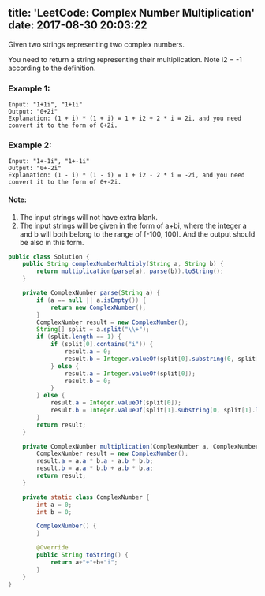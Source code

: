 title: 'LeetCode: Complex Number Multiplication'
date: 2017-08-30 20:03:22
---

Given two strings representing two complex numbers.

You need to return a string representing their multiplication. Note i2 = -1 according to the definition.

### Example 1:
```
Input: "1+1i", "1+1i"
Output: "0+2i"
Explanation: (1 + i) * (1 + i) = 1 + i2 + 2 * i = 2i, and you need convert it to the form of 0+2i.
```
### Example 2:
```
Input: "1+-1i", "1+-1i"
Output: "0+-2i"
Explanation: (1 - i) * (1 - i) = 1 + i2 - 2 * i = -2i, and you need convert it to the form of 0+-2i.
```

#### Note:
1. The input strings will not have extra blank.
2. The input strings will be given in the form of a+bi, where the integer a and b will both belong to the range of [-100, 100]. And the output should be also in this form.


```java
public class Solution {
    public String complexNumberMultiply(String a, String b) {
        return multiplication(parse(a), parse(b)).toString();
    }

    private ComplexNumber parse(String a) {
        if (a == null || a.isEmpty()) {
            return new ComplexNumber();
        }
        ComplexNumber result = new ComplexNumber();
        String[] split = a.split("\\+");
        if (split.length == 1) {
            if (split[0].contains("i")) {
                result.a = 0;
                result.b = Integer.valueOf(split[0].substring(0, split[0].length() - 1));
            } else {
                result.a = Integer.valueOf(split[0]);
                result.b = 0;
            }
        } else {
            result.a = Integer.valueOf(split[0]);
            result.b = Integer.valueOf(split[1].substring(0, split[1].length() - 1));
        }
        return result;
    }

    private ComplexNumber multiplication(ComplexNumber a, ComplexNumber b) {
        ComplexNumber result = new ComplexNumber();
        result.a = a.a * b.a - a.b * b.b;
        result.b = a.a * b.b + a.b * b.a;
        return result;
    }

    private static class ComplexNumber {
        int a = 0;
        int b = 0;

        ComplexNumber() {
        }

        @Override
        public String toString() {
            return a+"+"+b+"i";
        }
    }
}
```
